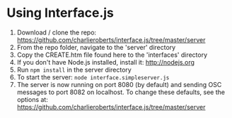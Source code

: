 # Using Interface.js

1. Download /  clone the repo: https://github.com/charlieroberts/interface.js/tree/master/server
2. From the repo folder, navigate to the 'server' directory
3. Copy the CREATE.htm file found here to the 'interfaces' directory
4. If you don't have Node.js installed, install it: http://nodejs.org
5. Run `npm install` in the server directory
6. To start the server: `node interface.simpleserver.js`
7. The server is now running on port 8080 (by default) and sending OSC messages to port 8082 on localhost. To change these defaults, see the options at: https://github.com/charlieroberts/interface.js/tree/master/server


